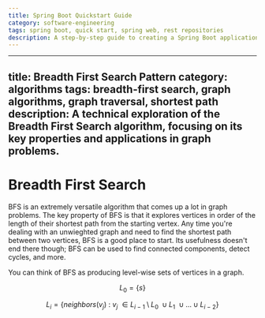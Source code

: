 ```yaml
---
title: Spring Boot Quickstart Guide
category: software-engineering
tags: spring boot, quick start, spring web, rest repositories
description: A step-by-step guide to creating a Spring Boot application with Rest Repositories
---
```

---
title: Breadth First Search Pattern
category: algorithms
tags: breadth-first search, graph algorithms, graph traversal, shortest path
description: A technical exploration of the Breadth First Search algorithm, focusing on its key properties and applications in graph problems.
---

# Breadth First Search

BFS is an extremely versatile algorithm that comes up a lot in graph problems. The key property of BFS is that it explores vertices in order of the length of their shortest path from the starting vertex. Any time you're dealing with an unwieghted graph and need to find the shortest path between two vertices, BFS is a good place to start. Its usefulness doesn't end there though; BFS can be used to find connected components, detect cycles, and more.

You can think of BFS as producing level-wise sets of vertices in a graph.

$$
L_0 = \{s\}
$$

$$
L_i = \{neighbors(v_j)\ :\ v_j\ \in L_{i\ -\ 1}\setminus L_0\ \cup L_1\ \cup\ldots\cup L_{i\ -\ 2}\}
$$




